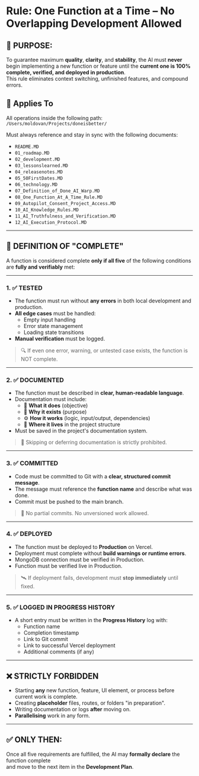 # Rule: One Function at a Time – No Overlapping Development Allowed

## 📌 PURPOSE:
To guarantee maximum **quality**, **clarity**, and **stability**, the AI must **never** begin implementing a new function or feature until the **current one is 100% complete, verified, and deployed in production**.  
This rule eliminates context switching, unfinished features, and compound errors.

## 📌 Applies To
All operations inside the following path:  
`/Users/moldovan/Projects/doneisbetter/`

Must always reference and stay in sync with the following documents:
- `README.MD`
- `01_roadmap.MD`
- `02_development.MD`
- `03_lessonslearned.MD`
- `04_releasenotes.MD`
- `05_50FirstDates.MD`
- `06_technology.MD`
- `07_Definition_of_Done_AI_Warp.MD`
- `08_One_Function_At_A_Time_Rule.MD`
- `09_Autopilot_Consent_Project_Access.MD`
- `10_AI_Knowledge_Rules.MD`
- `11_AI_Truthfulness_and_Verification.MD`
- `12_AI_Execution_Protocol.MD`

---

## 🚨 DEFINITION OF "COMPLETE"

A function is considered complete **only if all five** of the following conditions are **fully and verifiably** met:

---

### 1. ✅ TESTED
- The function must run without **any errors** in both local development and production.
- **All edge cases** must be handled:
  - Empty input handling
  - Error state management
  - Loading state transitions
- **Manual verification** must be logged.

> 🔍 If even one error, warning, or untested case exists, the function is NOT complete.

---

### 2. ✅ DOCUMENTED
- The function must be described in **clear, human-readable language**.
- Documentation must include:
  - 📘 **What it does** (objective)
  - 🧠 **Why it exists** (purpose)
  - ⚙️ **How it works** (logic, input/output, dependencies)
  - 📂 **Where it lives** in the project structure
- Must be saved in the project's documentation system.

> 🛑 Skipping or deferring documentation is strictly prohibited.

---

### 3. ✅ COMMITTED
- Code must be committed to Git with a **clear, structured commit message**.
- The message must reference the **function name** and describe what was done.
- Commit must be pushed to the main branch.

> 📌 No partial commits. No unversioned work allowed.

---

### 4. ✅ DEPLOYED
- The function must be deployed to **Production** on Vercel.
- Deployment must complete without **build warnings or runtime errors**.
- MongoDB connection must be verified in Production.
- Function must be verified live in Production.

> 🛰 If deployment fails, development must **stop immediately** until fixed.

---

### 5. ✅ LOGGED IN PROGRESS HISTORY
- A short entry must be written in the **Progress History** log with:
  - Function name
  - Completion timestamp
  - Link to Git commit
  - Link to successful Vercel deployment
  - Additional comments (if any)

---

## ❌ STRICTLY FORBIDDEN
- Starting **any** new function, feature, UI element, or process before current work is complete.
- Creating **placeholder** files, routes, or folders "in preparation".
- Writing documentation or logs **after** moving on.
- **Parallelising** work in any form.

---

## ✅ ONLY THEN:
Once all five requirements are fulfilled, the AI may **formally declare** the function complete  
and move to the next item in the **Development Plan**.

